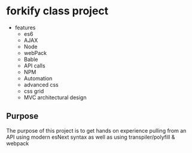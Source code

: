 # forkify class project 

* features
	* es6 
	* AJAX 
	* Node 
	* webPack
	* Bable
	* API calls
	* NPM
	* Automation
	* advanced css
	* css grid
	* MVC architectural design

## Purpose 

The purpose of this project is to get hands on experience pulling from an API using modern esNext syntax as well as using transpiler/polyfill & webpack
